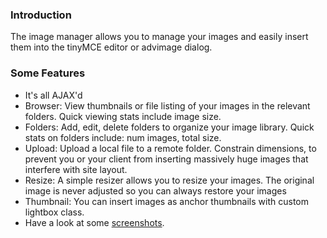 ### Introduction ###

The image manager allows you to manage your images and easily insert them into the tinyMCE editor or advimage dialog.

### Some Features ###

  * It's all AJAX'd
  * Browser: View thumbnails or file listing of your images in the relevant folders. Quick viewing stats include image size.
  * Folders: Add, edit, delete folders to organize your image library. Quick stats on folders include: num images, total size.
  * Upload: Upload a local file to a remote folder. Constrain dimensions, to prevent you or your client from inserting massively huge images that interfere with site layout.
  * Resize: A simple resizer allows you to resize your images. The original image is never adjusted so you can always restore your images
  * Thumbnail: You can insert images as anchor thumbnails with custom lightbox class.
  * Have a look at some [screenshots](http://code.google.com/p/tinycimm/wiki/Screenshots).